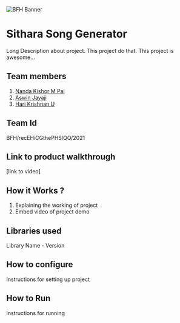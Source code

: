 ![BFH Banner](https://trello-attachments.s3.amazonaws.com/542e9c6316504d5797afbfb9/542e9c6316504d5797afbfc1/39dee8d993841943b5723510ce663233/Frame_19.png)

# Sithara Song Generator 
Long Description about project. This project do that. This project is awesome...

## Team members
1. [Nanda Kishor M Pai](https://github.com/nandakishormpai2001)
2. [Aswin Jayaji](https://github.com/aswinjayaji)
3. [Hari Krishnan U](https://github.com/Harikrishnan6336)


## Team Id

BFH/recEHiCGthePHSlQQ/2021

## Link to product walkthrough
[link to video]
## How it Works ?
1. Explaining the working of project
2. Embed video of project demo
## Libraries used
Library Name - Version
## How to configure
Instructions for setting up project
## How to Run
Instructions for running
